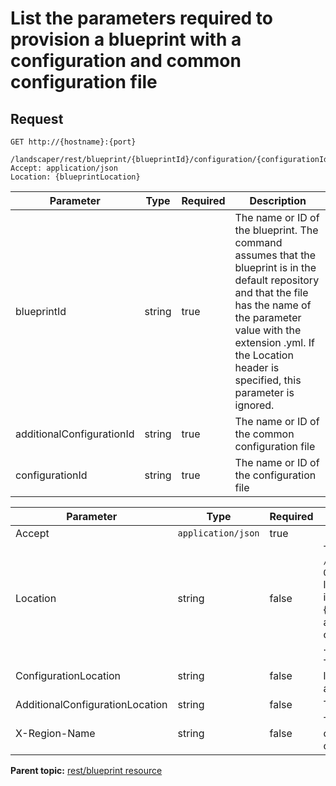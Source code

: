 # List the parameters required to provision a blueprint with a configuration and common configuration file

## Request

```
GET http://{hostname}:{port}
  /landscaper/rest/blueprint/{blueprintId}/configuration/{configurationId}/common/{additionalConfigurationId}/parameters
Accept: application/json
Location: {blueprintLocation}

```

|Parameter|Type|Required|Description|
|---------|----|--------|-----------|
|blueprintId|string|true|The name or ID of the blueprint. The command assumes that the blueprint is in the default repository and that the file has the name of the parameter value with the extension .yml. If the Location header is specified, this parameter is ignored.|
|additionalConfigurationId|string|true|The name or ID of the common configuration file|
|configurationId|string|true|The name or ID of the configuration file|

|Parameter|Type|Required|Description|
|---------|----|--------|-----------|
|Accept|`application/json`|true| |
|Location|string|false|The full location of the blueprint, such as `/landscaper/orion/file/jsmith_8a6bfff7_2c77_45db_a235_adda61ad6653-OrionContent/myTeam/myBlueprint/myBlueprint.yml`. If you specify the location in this header, the value of the \{blueprintId\} URL parameter is ignored. If you do not specify the location in this header, the value of the \{blueprintId\} URL parameter is used instead. In this case, the command assumes that the blueprint is in the default repository and that the name of the blueprint is the \{blueprintId\} URL parameter plus the extension .yml.|
|ConfigurationLocation|string|false|The full path to the configuration file on the blueprint designer; to get the location, use the method GET rest/blueprint/\{blueprintId\}/configuration and use the location parameter of the configuration file|
|AdditionalConfigurationLocation|string|false|The full path to the common configuration file on the blueprint designer;|
|X-Region-Name|string|false|The region to provision to \(optional\); if no region is specified, this command assumes the current region for the user that submitted the command|

**Parent topic:** [rest/blueprint resource](../../com.edt.api.doc/topics/rest_blueprint_.md)

